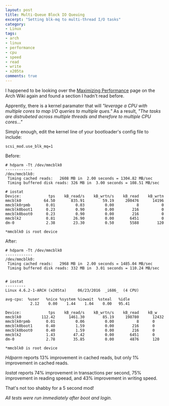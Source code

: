 ```yaml
---
layout: post
title: Multi-Queue Block IO Queuing
excerpt: "Setting blk-mq to multi-thread I/O tasks"
category:
- Linux
tags:
- arch
- linux
- performance
- cpu
- speed
- read
- write
- x205ta
comments: true
---
```


I happened to be looking over the [Maximizing 
Performance](https://wiki.archlinux.org/index.php/maximizing_performance#Tuning_IO_schedulers) 
page on the Arch Wiki again and found a section I hadn't 
read before.

Apprently, there is a kernel paramater that will *"leverage 
a CPU with multiple cores to map I/O queries to multiple 
ques."*  As a result, *"The tasks are distrubeted across 
multiple threads and therefore to multiple CPU cores..."*

Simply enough, edit the kernel line of your bootloader's 
config file to include:

```
scsi_mod.use_blk_mq=1
```

Before:

```
# hdparm -Tt /dev/mmcblk0
------------
/dev/mmcblk0:
 Timing cached reads:   2608 MB in  2.00 seconds = 1304.82 MB/sec
 Timing buffered disk reads: 326 MB in  3.00 seconds = 108.51 MB/sec

# iostat
Device:            tps    kB_read/s    kB_wrtn/s    kB_read    kB_wrtn
mmcblk0          64.50       835.91        59.19     200476      14196
mmcblk0rpmb       0.01         0.03         0.00          8          0
mmcblk0boot1      0.23         0.90         0.00        216          0
mmcblk0boot0      0.23         0.90         0.00        216          0
mmcblk2           0.81        26.90         0.00       6451          0
dm-0              2.38        23.30         0.50       5588        120

*mmcblk0 is root device
```

After:

```
# hdparm -Tt /dev/mmcblk0
------------
/dev/mmcblk0:
 Timing cached reads:   2968 MB in  2.00 seconds = 1485.04 MB/sec
 Timing buffered disk reads: 332 MB in  3.01 seconds = 110.24 MB/sec


# iostat
---------
Linux 4.6.2-1-ARCH (x205ta) 	06/23/2016 	_i686_	(4 CPU)

avg-cpu:  %user   %nice %system %iowait  %steal   %idle
           2.12    0.00    1.44    1.04    0.00   95.41

Device:            tps    kB_read/s    kB_wrtn/s    kB_read    kB_w
mmcblk0         112.42      1461.30        85.19     198780      12432
mmcblk0rpmb       0.01         0.06         0.00          8      0
mmcblk0boot1      0.40         1.59         0.00        216      0 
mmcblk0boot0      0.40         1.59         0.00        216      0 
mmcblk2           1.43        47.42         0.00       6451      0 
dm-0              2.78        35.85         0.00       4876      120 

*mmcblk0 is root device
```

*Hdparm* reports 13% improvement in cached reads, but only 1% improvement in cached reads.

*Iostat* reports 74% improvement in transactions per second, 75% improvement in reading speead, and 43% improvement in writing speed.

That's not too shabby for a 5 second mod!

*All tests were run immediately after boot and login.*
